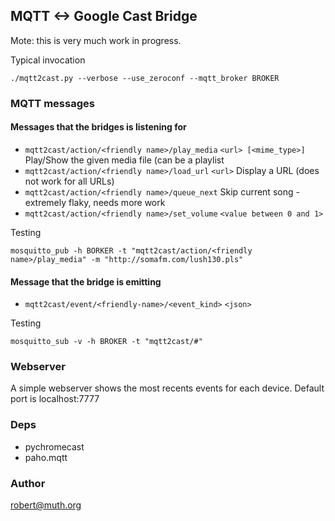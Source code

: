 ## MQTT <-> Google Cast Bridge


Mote: this is very much work in progress.


Typical invocation

```
./mqtt2cast.py --verbose --use_zeroconf --mqtt_broker BROKER 

```

### MQTT messages

#### Messages that the bridges is listening for

* `mqtt2cast/action/<friendly name>/play_media`   `<url> [<mime_type>]`
  Play/Show the given media file (can be a playlist
* `mqtt2cast/action/<friendly name>/load_url`   `<url>`
  Display a URL (does not work for all URLs)
* `mqtt2cast/action/<friendly name>/queue_next`
  Skip current song - extremely flaky, needs more work
* `mqtt2cast/action/<friendly name>/set_volume`  `<value between 0 and 1>`
  


Testing
```
mosquitto_pub -h BORKER -t "mqtt2cast/action/<friendly name>/play_media" -m "http://somafm.com/lush130.pls"

```

  
#### Message that the bridge is emitting

* `mqtt2cast/event/<friendly-name>/<event_kind>` `<json>` 

Testing
```
mosquitto_sub -v -h BROKER -t "mqtt2cast/#"
```

### Webserver

A simple webserver shows the most recents events for each device. Default port is localhost:7777

### Deps

* pychromecast
* paho.mqtt



### Author

robert@muth.org



